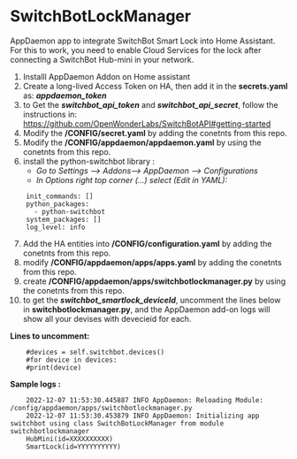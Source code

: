 
# SwitchBotLockManager
AppDaemon app to integrate SwitchBot Smart Lock into Home Assistant. For this to work, you need to enable Cloud Services for the lock after connecting a SwitchBot Hub-mini in your network.

 1. Installl AppDaemon Addon on Home assistant
 2. Create a long-lived Access Token on HA, then add it in the **secrets.yaml** as: ***appdaemon_token***
 3. to Get the ***switchbot_api_token*** and ***switchbot_api_secret***, follow the instructions in: https://github.com/OpenWonderLabs/SwitchBotAPI#getting-started
 4. Modify the **/CONFIG/secret.yaml** by adding the conetnts from this repo.
 5. Modify the **/CONFIG/appdaemon/appdaemon.yaml** by using the conetnts from this repo.
 6. install the python-switchbot library : 
    - *Go to Settings --> Addons--> AppDaemon --> Configurations*
     - *In Options right top corner (...) select (Edit in YAML):*
```
    init_commands: []
    python_packages:
      - python-switchbot
    system_packages: []
    log_level: info
```

 7. Add the HA entities into **/CONFIG/configuration.yaml** by adding the conetnts from this repo.
 8. modify **/CONFIG/appdaemon/apps/apps.yaml** by adding the conetnts from this repo.
 9. create **/CONFIG/appdaemon/apps/switchbotlockmanager.py** by using the conetnts from this repo.
 10. to get the ***switchbot_smartlock_deviceId***, uncomment the lines below in **switchbotlockmanager.py**, and the AppDaemon add-on logs will show all your devises with devecieid for each.

 **Lines to uncomment:**
```
    #devices = self.switchbot.devices()   
    #for device in devices:   
    #print(device)
```


**Sample logs :**
```
    2022-12-07 11:53:30.445887 INFO AppDaemon: Reloading Module: /config/appdaemon/apps/switchbotlockmanager.py
    2022-12-07 11:53:30.453879 INFO AppDaemon: Initializing app switchbot using class SwitchBotLockManager from module switchbotlockmanager
    HubMini(id=XXXXXXXXXX)
    SmartLock(id=YYYYYYYYYY)
```
